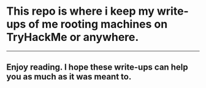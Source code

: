 # This repo is where i keep my write-ups of me rooting machines on TryHackMe or anywhere.
---
## Enjoy reading. I hope these write-ups can help you as much as it was meant to.